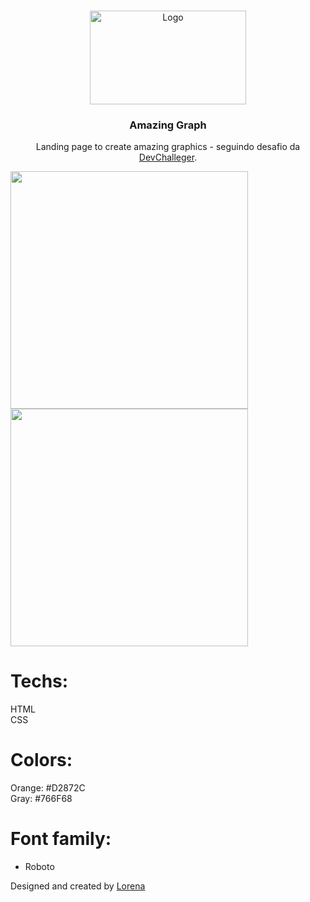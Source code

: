 <br />
<p align="center">
  <a href="http://www.freepik.com">
    <img src="https://trello-attachments.s3.amazonaws.com/590fa896d2d25e50583de620/874x512/2bc76fc9373587c9d5ca571d19530719/4435_1.png" alt="Logo" width="250" height="150">
  </a>

  <h3 align="center">Amazing Graph</h3>

  <p align="center">
    Landing page to create amazing graphics - seguindo desafio da <a href="https://devchallenge.com.br/">DevChalleger</a>. <br/>
    
  </p>

<img align="center" src="https://trello-attachments.s3.amazonaws.com/590fa7f5a8ab015d0cf88052/590fa896d2d25e50583de620/cb82a7069f698bde3bafb4ea20316951/mockuper_(1)_(1).png" width="380" height="380">



<img align="center" src="https://trello-attachments.s3.amazonaws.com/590fa7f5a8ab015d0cf88052/590fa896d2d25e50583de620/255f1d04baf02f7e818c6e4ec36ddddf/desktop.png" width="380" height="380">

# Techs: 
HTML<br>
CSS

# Colors:
Orange: #D2872C<br>
Gray: #766F68

# Font family:
- Roboto

Designed and created by  <a href="https://github.com/Lorenalgm">Lorena</a>
